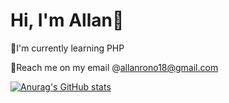 # Hi, I'm Allan🦦
🌱I'm currently learning PHP

📧Reach me on my email @allanrono18@gmail.com


[![Anurag's GitHub stats](https://github-readme-stats.vercel.app/api?username=AllanRono1)](https://github.com/anuraghazra/github-readme-stats)
